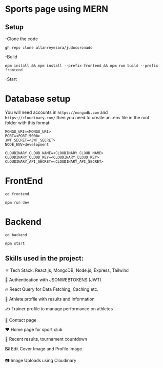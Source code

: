 # Sports page using MERN


## Setup
-Clone the code

```
gh repo clone allanreyesara/judocoronado
```

-Build

```
npm install && npm install --prefix frontend && npm run build --prefix frontend
```
-Start

# Database setup

You will need accounts in `https://mongodb.com` and `https://cloudinary.com/` then you need to create an .env file in the root folder with this format:

```
MONGO_URI=<MONGO_URI>
PORT=<PORT:5000>
JWT_SECRET=<JWT_SECRET>
NODE_ENV=development

CLOUDINARY_CLOUD_NAME=<CLOUDINARY_CLOUD_NAME>
CLOUDINARY_CLOUD_KEY=<CLOUDINARY_CLOUD_KEY>
CLOUDINARY_API_SECRET=<CLOUDINARY_API_SECRET>
```

# FrontEnd

```
cd frontend
```
```
npm run dev
```

# Backend

```
cd backend
```
```
npm start
```




## Skills used in the project:

⚛️ Tech Stack: React.js, MongoDB, Node.js, Express, Tailwind

🔐 Authentication with JSONWEBTOKENS (JWT)

🔥 React Query for Data Fetching, Caching etc.

👥 Athlete profile with results and information

✍️ Trainer profile to manage performance on athletes

💬 Contact page

❤️ Home page for sport club

📝 Recent results, tournament countdown

🖼️ Edit Cover Image and Profile Image

📷 Image Uploads using Cloudinary
